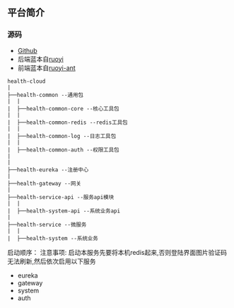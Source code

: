 ## 平台简介

### 源码
- [Github](https://github.com/zhangxqing/health-cloud)
- 后端蓝本自[ruoyi](https://gitee.com/y_project/RuoYi)
- 前端蓝本自[ruoyi-ant](https://gitee.com/zhangmrit/ruoyi-ant)

```
health-cloud
|
├──health-common --通用包
|  |
|  ├──health-common-core --核心工具包
|  |
|  ├──health-common-redis --redis工具包
|  |
|  ├──health-common-log --日志工具包
|  |
|  ├──health-common-auth --权限工具包
|
|
├──health-eureka --注册中心
|
├──health-gateway --网关
|
├──health-service-api --服务api模块
|  |
|  ├──health-system-api --系统业务api
|
├──health-service --微服务
|  |
|  ├──health-system --系统业务

```



启动顺序：
注意事项: 启动本服务先要将本机redis起来,否则登陆界面图片验证码无法刷新,然后依次启用以下服务
- eureka
- gateway
- system
- auth
